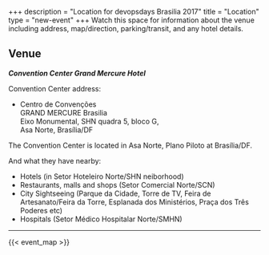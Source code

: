 +++
description = "Location for devopsdays Brasilia 2017"
title = "Location"
type = "new-event"
+++
Watch this space for information about the venue including address, map/direction, parking/transit, and any hotel details.


## Venue

***Convention Center Grand Mercure Hotel***

Convention Center address:

- Centro de Convenções  
  GRAND MERCURE Brasilia  
  Eixo Monumental, SHN quadra 5, bloco G,  
  Asa Norte, Brasília/DF

The Convention Center is located in Asa Norte, Plano Piloto at Brasília/DF.

And what they have nearby:

  - Hotels (in Setor Hoteleiro Norte/SHN neiborhood)
  - Restaurants, malls and shops (Setor Comercial Norte/SCN)
  - City Sightseeing (Parque da Cidade, Torre de TV, Feira de Artesanato/Feira da Torre, Esplanada dos Ministérios, Praça dos Três Poderes etc)
  - Hospitals (Setor Médico Hospitalar Norte/SMHN)

---

{{< event_map >}}